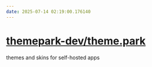 ```yaml
---
date: 2025-07-14 02:19:00.176140
---
```


# [themepark-dev/theme.park](https://github.com/themepark-dev/theme.park)

themes and skins for self-hosted apps